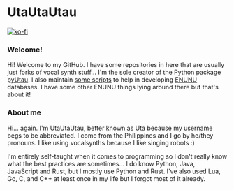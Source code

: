 # UtaUtaUtau

[![ko-fi](https://ko-fi.com/img/githubbutton_sm.svg)](https://ko-fi.com/Z8Z339HLX)

### Welcome!

Hi! Welcome to my GitHub. I have some repositories in here that are usually just forks of vocal synth stuff... I'm the sole creator of the Python package [pyUtau](https://github.com/UtaUtaUtau/pyUtau). I also maintain [some scripts](https://github.com/UtaUtaUtau/nnsvslabeling) to help in developing [ENUNU](https://github.com/oatsu-gh/ENUNU) databases. I have some other ENUNU things lying around there but that's about it!

### About me

Hi... again. I'm UtaUtaUtau, better known as Uta because my username begs to be abbreviated. I come from the Philippines and I go by he/they pronouns. I like using vocalsynths because I like singing robots :)

I'm entirely self-taught when it comes to programming so I don't really know what the best practices are sometimes... I do know Python, Java, JavaScript and Rust, but I mostly use Python and Rust. I've also used Lua, Go, C, and C++ at least once in my life but I forgot most of it already.
